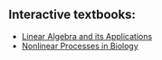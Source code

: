 ## Interactive textbooks:

 - [Linear Algebra and its Applications](http://visual.icse.us.edu.pl/LA/)
 - [Nonlinear Processes in Biology](http://visual.icse.us.edu.pl/NPB/)
